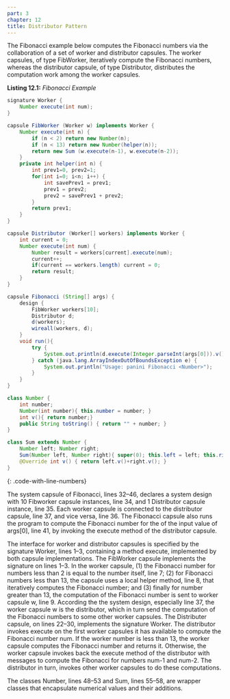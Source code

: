 ```yaml
---
part: 3
chapter: 12
title: Distributor Pattern
---
```


The Fibonacci example below computes the Fibonacci numbers via the collaboration
of a set of worker and distributor capsules. The worker capsules, of type
FibWorker, iteratively compute the Fibonacci numbers, whereas the distributor
capsule, of type Distributor, distributes the computation work among the worker
capsules.

**Listing 12.1:** *Fibonacci Example*
``` java
signature Worker {
    Number execute(int num);
}

capsule FibWorker (Worker w) implements Worker {
    Number execute(int n) {
        if (n < 2) return new Number(n);
        if (n < 13) return new Number(helper(n));
        return new Sum (w.execute(n-1), w.execute(n-2));
    }
    private int helper(int n) {
        int prev1=0, prev2=1;
        for(int i=0; i<n; i++) {
            int savePrev1 = prev1;
            prev1 = prev2;
            prev2 = savePrev1 + prev2;
        }
        return prev1;
    }
}

capsule Distributor (Worker[] workers) implements Worker {
    int current = 0;
    Number execute(int num) {
        Number result = workers[current].execute(num);
        current++;
        if(current == workers.length) current = 0;
        return result;
    }
}

capsule Fibonacci (String[] args) {
    design {
        FibWorker workers[10];
        Distributor d;
        d(workers);
        wireall(workers, d);
    }
    void run(){
        try {
            System.out.println(d.execute(Integer.parseInt(args[0])).v());
        } catch (java.lang.ArrayIndexOutOfBoundsException e) {
            System.out.println("Usage: panini Fibonacci <Number>");
        }
    }
}

class Number {
    int number;
    Number(int number){ this.number = number; }
    int v(){ return number;}
    public String toString() { return "" + number; }
}

class Sum extends Number {
    Number left; Number right;
    Sum(Number left, Number right){ super(0); this.left = left; this.right = right; }
    @Override int v() { return left.v()+right.v(); }
}
```
{: .code-with-line-numbers}

The system capsule of Fibonacci, lines 32–46, declares a system design with 10
Fibworker capsule instances, line 34, and 1 Distributor capsule instance,
line 35. Each worker capsule is connected to the distributor capsule, line 37, and
vice versa, line 36. The Fibonacci capsule also runs the program to compute the
Fibonacci number for the of the input value of args[0], line 41, by invoking the
execute method of the distributor capsule.

The interface for worker and distributor capsules is specified by the signature
Worker, lines 1–3, containing a method execute, implemented by both capsule
implementations. The FibWorker capsule implements the signature on lines 1–3. In
the worker capsule, (1) the Fibonacci number for numbers less than 2 is equal to
the number itself, line 7; (2) for Fibonacci numbers less than 13, the capsule
uses a local helper method, line 8, that iteratively computes the Fibonacci
number; and (3) finally for number greater than 13, the computation of the
Fibonacci number is sent to worker capsule w, line 9. According the the system
design, especially line 37, the worker capsule w is the distributor, which in
turn send the computation of the Fibonacci numbers to some other worker
capsules. The Distributer capsule, on lines 22–30, implements the signature
Worker. The distributor invokes execute on the first worker capsules it has
available to compute the Fibonacci number num. If the worker number is less than
13, the worker capsule computes the Fibonacci number and returns it. Otherwise,
the worker capsule invokes back the execute method of the distributor with
messages to compute the Fibonacci for numbers num-1 and num-2. The distributor
in turn, invokes other worker capsules to do these computations.

The classes Number, lines 48–53 and Sum, lines 55–58, are wrapper classes that
encapsulate numerical values and their additions.
